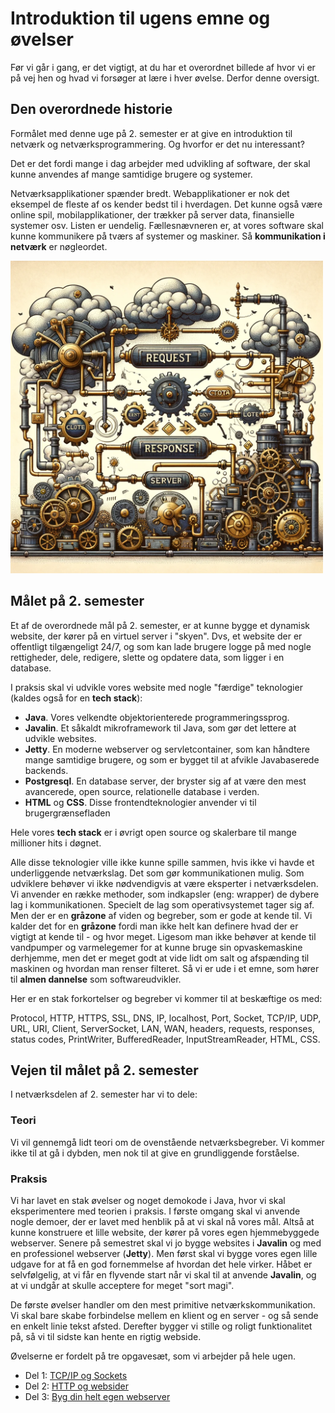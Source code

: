 # Introduktion til ugens emne og øvelser

Før vi går i gang, er det vigtigt, at du har et overordnet billede af hvor vi er på vej hen og hvad vi forsøger at lære i hver øvelse. Derfor denne oversigt.

## Den overordnede historie

Formålet med denne uge på 2. semester er at give en introduktion til netværk og netværksprogrammering. Og hvorfor er det nu interessant?

Det er det fordi mange i dag arbejder med udvikling af software, der skal kunne anvendes af mange samtidige brugere og systemer.

Netværksapplikationer spænder bredt. Webapplikationer er nok det eksempel de fleste af os kender bedst til i hverdagen. Det kunne også være online spil, mobilapplikationer, der trækker på server data, finansielle systemer osv. Listen er uendelig. Fællesnævneren er, at vores software skal kunne kommunikere på tværs af systemer og maskiner. Så **kommunikation i netværk** er nøgleordet.

<img src="../img/steampunkserver.webp" alt="network" width="500"/>

## Målet på 2. semester

Et af de overordnede mål på 2. semester, er at kunne bygge et dynamisk website, der kører på en virtuel server i "skyen". Dvs, et website der er offentligt tilgængeligt 24/7, og som kan lade brugere logge på med nogle rettigheder, dele, redigere, slette og opdatere data, som ligger i en database.

I praksis skal vi udvikle vores website med nogle "færdige" teknologier (kaldes også for en **tech stack**):

- **Java**. Vores velkendte objektorienterede programmeringssprog.
- **Javalin**. Et såkaldt mikroframework til Java, som gør det lettere at udvikle websites.
- **Jetty**. En moderne webserver og servletcontainer, som kan håndtere mange samtidige brugere, og som er bygget til at afvikle Javabaserede backends.
- **Postgresql**. En database server, der bryster sig af at være den mest avancerede, open source, relationelle database i verden.
- **HTML** og **CSS**. Disse frontendteknologier anvender vi til brugergrænsefladen

Hele vores **tech stack** er i øvrigt open source og skalerbare til mange millioner hits i døgnet.

Alle disse teknologier ville ikke kunne spille sammen, hvis ikke vi havde et underliggende netværkslag. Det som gør kommunikationen mulig. Som udviklere behøver vi ikke nødvendigvis at være eksperter i netværksdelen. Vi anvender en række methoder, som indkapsler (eng: wrapper) de dybere lag i kommunikationen. Specielt de lag som operativsystemet tager sig af. Men der er en **gråzone** af viden og begreber, som er gode at kende til. Vi kalder det for en **gråzone** fordi man ikke helt kan definere hvad der er vigtigt at kende til - og hvor meget. Ligesom man ikke behøver at kende til vandpumper og varmelegemer for at kunne bruge sin opvaskemaskine derhjemme, men det er meget godt at vide lidt om salt og afspænding til maskinen og hvordan man renser filteret. Så vi er ude i et emne, som hører til **almen dannelse** som softwareudvikler.

Her er en stak forkortelser og begreber vi kommer til at beskæftige os med:

Protocol, HTTP, HTTPS, SSL, DNS, IP, localhost, Port, Socket, TCP/IP, UDP, URL, URI, Client, ServerSocket, LAN, WAN, headers, requests, responses, status codes, PrintWriter, BufferedReader,
InputStreamReader, HTML, CSS.

## Vejen til målet på 2. semester

I netværksdelen af 2. semester har vi to dele:

### Teori

Vi vil gennemgå lidt teori om de ovenstående netværksbegreber. Vi kommer ikke til at gå i dybden, men nok til at give en grundliggende forståelse.

### Praksis

Vi har lavet en stak øvelser og noget demokode i Java, hvor vi skal eksperimentere med teorien i praksis. I første omgang skal vi anvende nogle demoer, der er lavet med henblik på at vi skal nå vores mål. Altså at kunne konstruere et lille website, der kører på vores egen hjemmebyggede webserver. Senere på semestret skal vi jo bygge websites i **Javalin** og med en professionel webserver (**Jetty**). Men først skal vi bygge vores egen lille udgave for at få en god fornemmelse af hvordan det hele virker. Håbet er selvfølgelig, at vi får en flyvende start når vi skal til at anvende **Javalin**, og at vi undgår at skulle acceptere for meget "sort magi".

De første øvelser handler om den mest primitive netværkskommunikation. Vi skal bare skabe forbindelse mellem en klient og en server - og så sende en enkelt linie tekst afsted. Derefter bygger vi stille og roligt funktionalitet på, så vi til sidste kan hente en rigtig webside.

Øvelserne er fordelt på tre opgavesæt, som vi arbejder på hele ugen.

- Del 1: [TCP/IP og Sockets](./exercises01_sockets.md)
- Del 2: [HTTP og websider](./exercises02_http.md)
- Del 3: [Byg din helt egen webserver](./exercises03_webserver.md)
